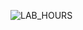 ![LAB_HOURS](https://github.com/tkiyohar/Currated-Resume-Gallery/blob/main/Coding%20Projects/LAB_HOURS/Images/Lab_Hours_Image.png)
